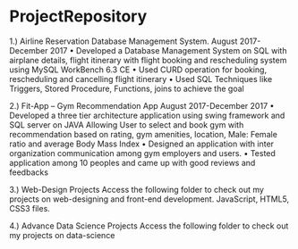 # ProjectRepository

1.) Airline Reservation Database Management System.                                                                  August 2017-December 2017
•	Developed a Database Management System on SQL with airplane details, flight itinerary with flight booking and rescheduling system using MySQL WorkBench 6.3 CE
•	Used CURD operation for booking, rescheduling and cancelling flight itinerary
•	Used SQL Techniques like Triggers, Stored Procedure, Functions, joins to achieve the goal

2.) Fit-App – Gym Recommendation App				                                  August 2017-December 2017
•	Developed a three tier architecture application using swing framework and SQL server on JAVA Allowing User to select and book gym with recommendation based on rating, gym amenities, location, Male: Female ratio and average Body Mass Index
•	Designed an application with inter organization communication among gym employers and users.
•	Tested application among 10 peoples and came up with good reviews and feedbacks 

3.) Web-Design Projects
 Access the following folder to check out my projects on web-designing and front-end development.
 JavaScript, HTML5, CSS3 files.
 
 4.) Advance Data Science Projects
  Access the following folder to check out my projects on data-science
  
  
